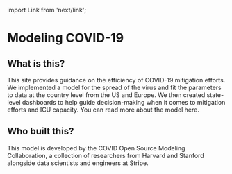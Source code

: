 import Link from 'next/link';

# Modeling <span className="nowrap">COVID-19</span>

## What is this?

This site provides guidance on the efficiency of COVID-19 mitigation
efforts. We implemented a model for the spread of the virus and fit
the parameters to data at the country level from the US and Europe. We
then created state-level dashboards to help guide decision-making
when it comes to mitigation efforts and ICU capacity. You can read more
about the model <Link href="/about"><a className="text-blue-700 hover:text-blue-500 leading-relaxed font-medium mb-8">here</a></Link>.

## Who built this?

This model is developed by the COVID Open Source Modeling Collaboration, a collection of researchers from Harvard and Stanford alongside data scientists and engineers at Stripe.
